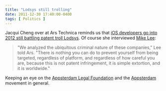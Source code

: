 ```yaml
---
title: "Lodsys still trolling"
date: 2011-12-30 17:40:00-0400
tags: [ Politics ]
---
```


Jacqui Cheng over at Ars Technica reminds us that [iOS developers go into 2012 still battling patent troll Lodsys](http://arstechnica.com/apple/news/2011/12/ios-developers-go-into-2012-still-slugging-against-patent-troll-lodsys.ars?utm_source=rss&utm_medium=rss&utm_campaign=rss). Of course she interviewed [Mike Lee](http://mur.mu.rs):

> "We analyzed the ubiquitous criminal nature of these companies," Lee told Ars. "There is nothing you can do to prevent yourself from being targeted, regardless of platform, and regardless of how careful you are, because this is not patent infringement, it is simple extortion, and it is worldwide."

Keeping an eye on the [Appsterdam Legal Foundation](http://appsterdamlegalfoundation.org/) and the [Appsterdam](http://appsterdam.rs/) movement in general.
